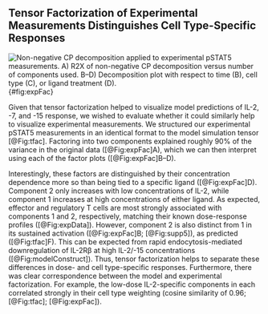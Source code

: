 ## Tensor Factorization of Experimental Measurements Distinguishes Cell Type-Specific Responses

![**Non-negative CP decomposition applied to experimental pSTAT5 measurements.** A) R2X of non-negative CP decomposition versus number of components used. B–D) Decomposition plot with respect to time (B), cell type (C), or ligand treatment (D).](./Manuscript/Figures/figure5.svg){#fig:expFac}

Given that tensor factorization helped to visualize model predictions of IL-2, -7, and -15 response, we wished to evaluate whether it could similarly help to visualize experimental measurements. We structured our experimental pSTAT5 measurements in an identical format to the model simulation tensor [@Fig:tfac]. Factoring into two components explained roughly 90% of the variance in the original data ([@Fig:expFac]A), which we can then interpret using each of the factor plots ([@Fig:expFac]B–D).

Interestingly, these factors are distinguished by their concentration dependence more so than being tied to a specific ligand ([@Fig:expFac]D). Component 2 only increases with low concentrations of IL-2, while component 1 increases at high concentrations of either ligand. As expected, effector and regulatory T cells are most strongly associated with components 1 and 2, respectively, matching their known dose-response profiles ([@Fig:expData]). However, component 2 is also distinct from 1 in its sustained activation ([@Fig:expFac]B; [@Fig:supp5]), as predicted ([@Fig:tfac]F). This can be expected from rapid endocytosis-mediated downregulation of IL-2Rβ at high IL-2/-15 concentrations ([@Fig:modelConstruct]). Thus, tensor factorization helps to separate these differences in dose- and cell type-specific responses. Furthermore, there was clear correspondence between the model and experimental factorization. For example, the low-dose IL-2-specific components in each correlated strongly in their cell type weighting (cosine similarity of 0.96; [@Fig:tfac]; [@Fig:expFac]). 
